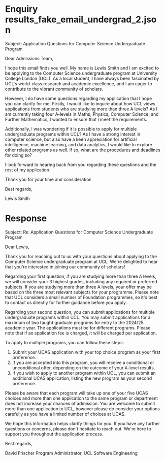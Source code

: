 
# Enquiry results_fake_email_undergrad_2.json

Subject: Application Questions for Computer Science Undergraduate Program

Dear Admissions Team,

I hope this email finds you well. My name is Lewis Smith and I am excited to be applying to the Computer Science undergraduate program at University College London (UCL). As a local student, I have always been fascinated by UCL's world-class research and academic excellence, and I am eager to contribute to the vibrant community of scholars.

However, I do have some questions regarding my application that I hope you can clarify for me. Firstly, I would like to inquire about how UCL views applications from students who are studying more than three A levels? As I am currently taking four A-levels in Maths, Physics, Computer Science, and Further Mathematics, I wanted to ensure that I meet the requirements.

Additionally, I was wondering if it is possible to apply for multiple undergraduate programs within UCL? As I have a strong interest in computer science, but also have a keen appreciation for artificial intelligence, machine learning, and data analytics, I would like to explore other related programs as well. If so, what are the procedures and deadlines for doing so?

I look forward to hearing back from you regarding these questions and the rest of my application.

Thank you for your time and consideration.

Best regards,

Lewis Smith

# Response

Subject: Re: Application Questions for Computer Science Undergraduate Program

Dear Lewis,

Thank you for reaching out to us with your questions about applying to the Computer Science undergraduate program at UCL. We're delighted to hear that you're interested in joining our community of scholars!

Regarding your first question, if you are studying more than three A levels, we will consider your 3 highest grades, including any required or preferred subjects. If you are studying more than three A levels, your offer may be based on the three most relevant subjects for your programme. Please note that UCL considers a small number of Foundation programmes, so it's best to contact us directly for further guidance before you apply.

Regarding your second question, you can submit applications for multiple undergraduate programs within UCL. You may submit applications for a maximum of two taught graduate programs for entry to the 2024/25 academic year. The applications must be for different programs. Please note that if an application fee is charged, it will be charged per application.

To apply to multiple programs, you can follow these steps:

1. Submit your UCAS application with your top choice program as your first preference.
2. If you are accepted into this program, you will receive a conditional or unconditional offer, depending on the outcome of your A-level results.
3. If you wish to apply to another program within UCL, you can submit an additional UCAS application, listing the new program as your second preference.

Please be aware that each program will take up one of your five UCAS choices and more than one application to the same program or department does not increase your chances of admission. You are welcome to submit more than one application to UCL, however please do consider your options carefully as you have a limited number of choices at UCAS.

We hope this information helps clarify things for you. If you have any further questions or concerns, please don't hesitate to reach out. We're here to support you throughout the application process.

Best regards,

David Frischer
Program Administrator, UCL Software Engineering

        